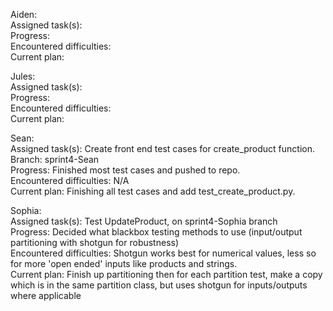 Aiden:  
  Assigned task(s):  
  Progress:  
  Encountered difficulties:  
  Current plan:  
  
Jules:  
  Assigned task(s):  
  Progress:  
  Encountered difficulties:  
  Current plan:  

Sean:  
  Assigned task(s): Create front end test cases for create_product function.  
  Branch: sprint4-Sean  
  Progress: Finished most test cases and pushed to repo.  
  Encountered difficulties: N/A  
  Current plan: Finishing all test cases and add test_create_product.py.  
  
  
Sophia:  
  Assigned task(s): Test UpdateProduct, on sprint4-Sophia branch  
  Progress: Decided what blackbox testing methods to use (input/output partitioning with shotgun for robustness)  
  Encountered difficulties: Shotgun works best for numerical values, less so for more 'open ended' inputs like products and strings.  
  Current plan: Finish up partitioning then for each partition test, make a copy which is in the same partition class, but uses shotgun for inputs/outputs where applicable  
